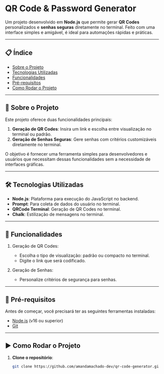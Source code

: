 #  QR Code & Password Generator

Um projeto desenvolvido em **Node.js** que permite gerar **QR Codes** personalizados e **senhas seguras** diretamente no terminal.
Feito com uma interface simples e amigável, é ideal para automações rápidas e práticas.

---

## 📋 Índice
- [Sobre o Projeto](#sobre-o-projeto)
- [Tecnologias Utilizadas](#tecnologias-utilizadas)
- [Funcionalidades](#funcionalidades)
- [Pré-requisitos](#pré-requisitos)
- [Como Rodar o Projeto](#como-rodar-o-projeto)

---

## 📝 Sobre o Projeto

Este projeto oferece duas funcionalidades principais:
1. **Geração de QR Codes**: Insira um link e escolha entre visualização no terminal ou padrão.
2. **Geração de Senhas Seguras**: Gere senhas com critérios customizáveis diretamente no terminal.

O objetivo é fornecer uma ferramenta simples para desenvolvedores e usuários que necessitam dessas funcionalidades sem a necessidade de interfaces gráficas.

---

## 🛠️ Tecnologias Utilizadas

- **Node.js**: Plataforma para execução do JavaScript no backend.
- **Prompt**: Para coleta de dados do usuário no terminal.
- **QRCode Terminal**: Geração de QR Codes no terminal.
- **Chalk**: Estilização de mensagens no terminal.

---

## 🚀 Funcionalidades

1. Geração de QR Codes:
   - Escolha o tipo de visualização: padrão ou compacto no terminal.
   - Digite o link que será codificado.

2. Geração de Senhas:
   - Personalize critérios de segurança para senhas.

---

## 🔧 Pré-requisitos

Antes de começar, você precisará ter as seguintes ferramentas instaladas:
- [Node.js](https://nodejs.org/) (v16 ou superior)
- [Git](https://git-scm.com/)

---

## ▶️ Como Rodar o Projeto

1. **Clone o repositório**:
   ```bash
   git clone https://github.com/amandamachado-dev/qr-code-generator.git
